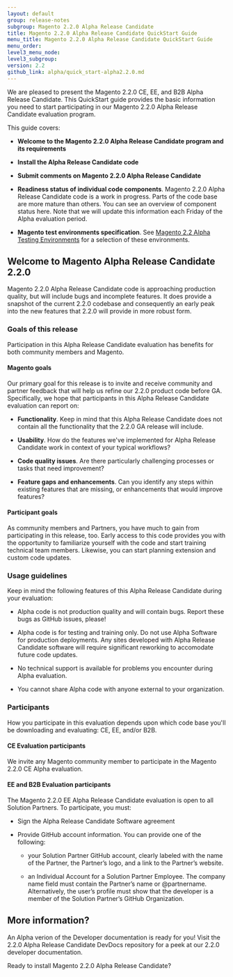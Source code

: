 ```yaml
---
layout: default
group: release-notes
subgroup: Magento 2.2.0 Alpha Release Candidate
title: Magento 2.2.0 Alpha Release Candidate QuickStart Guide
menu_title: Magento 2.2.0 Alpha Release Candidate QuickStart Guide
menu_order: 
level3_menu_node: 
level3_subgroup: 
version: 2.2
github_link: alpha/quick_start-alpha2.2.0.md
---
```


We are pleased to present the Magento 2.2.0 CE, EE, and B2B Alpha Release Candidate. This QuickStart guide provides the basic information you need to start participating in our Magento 2.2.0 Alpha Release Candidate evaluation program. 

This guide covers: 

* **Welcome to the Magento 2.2.0 Alpha Release Candidate program and its requirements**

* **Install the Alpha Release Candidate code**

* **Submit comments on Magento 2.2.0 Alpha Release Candidate**

* **Readiness status of individual code components**. Magento 2.2.0 Alpha Release Candidate code is a work in progress. Parts of the code base are more mature than others. You can see an overview of component status here. Note that we will update this information each Friday of the Alpha evaluation period. 

* **Magento test environments specification**.  See [Magento 2.2 Alpha Testing Environments]({{page.baseurl}}alpha/alpha-testing-environments.html) for a selection of these environments.


## Welcome to Magento Alpha Release Candidate 2.2.0 

Magento 2.2.0 Alpha Release Candidate code is approaching production quality, but will include bugs and incomplete features. It does provide a snapshot of the current 2.2.0 codebase and consequently an early peak into the new features that 2.2.0 will provide in more robust form. 


### Goals of this release

Participation in this Alpha Release Candidate evaluation has benefits for both community members and Magento. 


#### Magento goals

Our primary goal for this release is to invite and receive community and partner feedback that will help us refine our 2.2.0 product code before GA. Specifically, we hope that participants in this Alpha Release Candidate evaluation can report on:

* **Functionality**. Keep in mind that this Alpha Release Candidate does not contain all the functionality that the 2.2.0 GA release will include.   

* **Usability**. How do the features we've implemented for Alpha Release Candidate work in context of your typical workflows?

* **Code quality issues**. Are there particularly challenging processes or tasks that need improvement?

* **Feature gaps and enhancements**. Can you identify any steps within existing features that are missing, or enhancements that would improve features?



#### Participant goals

As community members and Partners, you have much to gain from participating in this release, too. Early access to this code provides you with the opportunity to familiarize yourself with the code and start training technical team members. Likewise, you can start planning  extension and custom code updates. 



### Usage guidelines

Keep in mind the following features of this Alpha Release Candidate during your evaluation: 

* Alpha code is not production quality and will contain bugs. Report these bugs as GitHub issues, please!

* Alpha code is for testing and training only. Do not use Alpha Software for production deployments. Any sites developed with Alpha Release Candidate software will require significant reworking to accomodate future code updates. 

* No technical support is available for problems you encounter during Alpha evaluation.

* You cannot share Alpha code with anyone external to your organization.



### Participants

How you participate in this evaluation depends upon which code base you'll be downloading and evaluating: CE, EE, and/or B2B.



#### CE Evaluation participants

We invite any Magento community member to participate in the Magento 2.2.0 CE Alpha evaluation. 



#### EE and B2B Evaluation participants

The Magento 2.2.0 EE Alpha Release Candidate evaluation is open to all Solution Partners. To participate, you must:

* Sign the Alpha Release Candidate Software agreement 

* Provide GitHub account information. You can  provide one of the following: 

	* your Solution Partner GitHub account, clearly labeled with the name of the Partner, the Partner’s logo, and a link to the Partner’s website.


	* an Individual Account for a Solution Partner Employee. The company name field must contain the Partner’s name or @partnername. Alternatively, the user’s profile must show that the developer is a member of the Solution Partner’s GitHub Organization.


## More information?

An Alpha verion of the Developer documentation is ready for you! Visit the 2.2.0 Alpha Release Candidate DevDocs repository for a peek at our 2.2.0 developer documentation.


Ready to install Magento 2.2.0 Alpha Release Candidate? 




